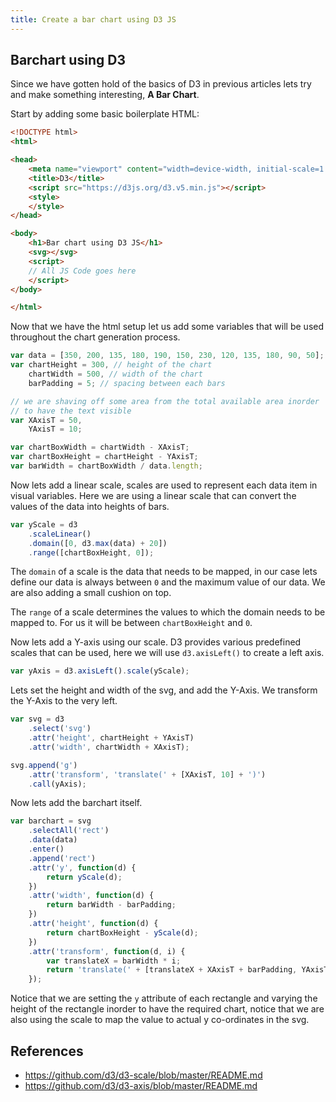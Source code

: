 ```yaml
---
title: Create a bar chart using D3 JS
---
```

  
## Barchart using D3
Since we have gotten hold of the basics of D3 in previous articles lets try and make something interesting, **A Bar Chart**.

Start by adding some basic boilerplate HTML:
```html
<!DOCTYPE html>
<html>

<head>
    <meta name="viewport" content="width=device-width, initial-scale=1.0">
    <title>D3</title>
    <script src="https://d3js.org/d3.v5.min.js"></script>
    <style>
    </style>
</head>

<body>
    <h1>Bar chart using D3 JS</h1>
    <svg></svg>
    <script>
    // All JS Code goes here
    </script>
</body>

</html>
```
Now that we have the html setup let us add some variables that will be used throughout the chart generation process.

```javascript
var data = [350, 200, 135, 180, 190, 150, 230, 120, 135, 180, 90, 50];
var chartHeight = 300, // height of the chart
    chartWidth = 500, // width of the chart
    barPadding = 5; // spacing between each bars

// we are shaving off some area from the total available area inorder
// to have the text visible
var XAxisT = 50,
    YAxisT = 10;

var chartBoxWidth = chartWidth - XAxisT;
var chartBoxHeight = chartHeight - YAxisT;
var barWidth = chartBoxWidth / data.length;
```

Now lets add a linear scale, scales are used to represent each data item in visual variables. Here we are using a linear scale that can convert the values of the data into heights of bars.

```javascript
var yScale = d3
    .scaleLinear()
    .domain([0, d3.max(data) + 20])
    .range([chartBoxHeight, 0]);
```

The `domain` of a scale is the data that needs to be mapped, in our case lets define our data is always between `0` and the maximum value of our data. We are also adding a small cushion on top.

The `range` of a scale determines the values to which the domain needs to be mapped to. For us it will be between `chartBoxHeight` and `0`.

Now lets add a Y-axis using our scale. D3 provides various predefined scales that can be used, here we will use `d3.axisLeft()` to create a left axis.

```javascript
var yAxis = d3.axisLeft().scale(yScale);
```
Lets set the height and width of the svg, and add the Y-Axis. We transform the Y-Axis to the very left.
```javascript
var svg = d3
    .select('svg')
    .attr('height', chartHeight + YAxisT)
    .attr('width', chartWidth + XAxisT);

svg.append('g')
    .attr('transform', 'translate(' + [XAxisT, 10] + ')')
    .call(yAxis);
```

Now lets add the barchart itself.
```javascript
var barchart = svg
    .selectAll('rect')
    .data(data)
    .enter()
    .append('rect')
    .attr('y', function(d) {
        return yScale(d);
    })
    .attr('width', function(d) {
        return barWidth - barPadding;
    })
    .attr('height', function(d) {
        return chartBoxHeight - yScale(d);
    })
    .attr('transform', function(d, i) {
        var translateX = barWidth * i;
        return 'translate(' + [translateX + XAxisT + barPadding, YAxisT] + ')';
    });
```
Notice that we are setting the `y` attribute of each rectangle and varying the height of the rectangle inorder to have the required chart, notice that we are also using the scale to map the value to actual y co-ordinates in the svg.

## References
- https://github.com/d3/d3-scale/blob/master/README.md
- https://github.com/d3/d3-axis/blob/master/README.md
